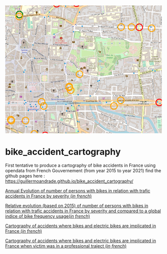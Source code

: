 
![Thumbnail of bike accident cartography](thumbnail.png)

# bike_accident_cartography
First tentative to produce a cartography of bike accidents in France using opendata from French Gouvernement (from year 2015 to year 2021)
find the github pages here : https://guillermoandrade.github.io/bike_accident_cartography/

[Annual Evolution of number of persons with bikes in relation with trafic accidents in France by severity (_in french_)](evolution.html)

[Relative evolution (based on 2015) of number of persons with bikes in relation with trafic accidents in France by severity and compared to a global indice of bike frequency usage(_in french_)](relative_evolution.html)

[Cartography of accidents where bikes and electric bikes are implicated in France (_in french_)](map.html)

[Cartography of accidents where bikes and electric bikes are implicated in France when victim was in a professional traject (_in french_)](map_pro.html)                                
